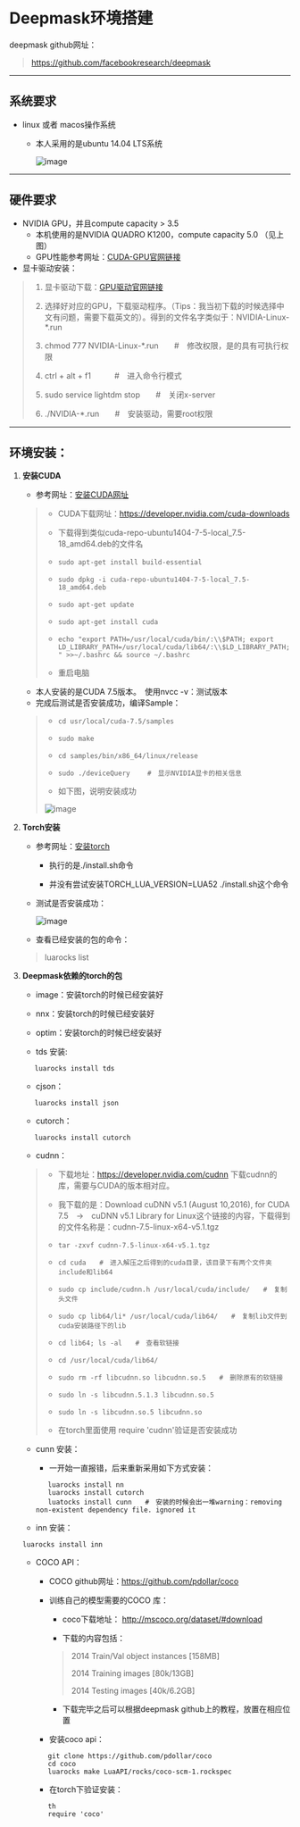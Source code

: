 # Deepmask环境搭建
deepmask github网址：
>https://github.com/facebookresearch/deepmask

---

## 系统要求
- linux 或者 macos操作系统
  - 本人采用的是ubuntu 14.04 LTS系统
  
      ![image](https://github.com/OneDirection9/Essay/blob/master/MarkdownImages/OS_GPU.png?raw=true)

---

## 硬件要求
+ NVIDIA GPU，并且compute capacity > 3.5
   - 本机使用的是NVIDIA QUADRO K1200，compute capacity 5.0 （见上图）
   - GPU性能参考网址：[CUDA-GPU官网链接](https://developer.nvidia.com/cuda-gpus)
+ 显卡驱动安装：

>1. 显卡驱动下载：[GPU驱动官网链接](http://www.nvidia.com.tw/Download/index.aspx?lang=cn)
>
>2. 选择好对应的GPU，下载驱动程序。（Tips：我当初下载的时候选择中文有问题，需要下载英文的）。得到的文件名字类似于：NVIDIA-Linux-*.run
>
>3. chmod 777 NVIDIA-Linux-*.run　　#　修改权限，是的具有可执行权限
>
>4. ctrl + alt + f1　　　#　进入命令行模式
>
>5. sudo service lightdm stop　　#　关闭x-server
>
>6. ./NVIDIA-*.run　　#　安装驱动，需要root权限

---

## 环境安装：
1. **安装CUDA**
   - 参考网址：[安装CUDA网址](https://github.com/facebook/fbcunn/blob/master/INSTALL.md)

   > - CUDA下载网址：https://developer.nvidia.com/cuda-downloads  
   >
   > - 下载得到类似cuda-repo-ubuntu1404-7-5-local_7.5-18_amd64.deb的文件名
   >
   > - ``` sudo apt-get install build-essential ```
   >
   > - ``` sudo dpkg -i cuda-repo-ubuntu1404-7-5-local_7.5-18_amd64.deb ```
   >
   > - ``` sudo apt-get update ```
   >
   > - ``` sudo apt-get install cuda ```
   >
   > - ``` echo "export PATH=/usr/local/cuda/bin/:\\$PATH; export LD_LIBRARY_PATH=/usr/local/cuda/lib64/:\\$LD_LIBRARY_PATH; " >>~/.bashrc && source ~/.bashrc ```
   >
   > - 重启电脑

   - 本人安装的是CUDA 7.5版本。　使用nvcc -v：测试版本
   - 完成后测试是否安装成功，编译Sample：

   > - ``` cd usr/local/cuda-7.5/samples ```
   >
   > - ``` sudo make ```
   >
   > - ``` cd samples/bin/x86_64/linux/release ```
   >
   > - ``` sudo ./deviceQuery 　　#　显示NVIDIA显卡的相关信息 ```
   >
   > - 如下图，说明安装成功
   >
   > ![image](https://github.com/OneDirection9/Essay/blob/master/MarkdownImages/deviceQuery.png?raw=true)

2. **Torch安装**
   - 参考网址：[安装torch](http://torch.ch/docs/getting-started.html#_)
      - 执行的是./install.sh命令
      
      - 并没有尝试安装TORCH_LUA_VERSION=LUA52 ./install.sh这个命令
      
   - 测试是否安装成功：
   
      ![image](https://github.com/OneDirection9/Essay/blob/master/MarkdownImages/th.png?raw=true)
    
   - 查看已经安装的包的命令：
   > luarocks list

3. **Deepmask依赖的torch的包**
   - image：安装torch的时候已经安装好

   - nnx：安装torch的时候已经安装好

   - optim：安装torch的时候已经安装好

   - tds 安装:
   ```
      luarocks install tds
   ```
   - cjson：
   ```
      luarocks install json
   ```
   - cutorch：
   ```
      luarocks install cutorch
   ```
   - cudnn：
   
   > - 下载地址：https://developer.nvidia.com/cudnn 下载cudnn的库，需要与CUDA的版本相对应。
   >
   > - 我下载的是：Download cuDNN v5.1 (August 10,2016), for CUDA 7.5　->　cuDNN v5.1 Library for Linux这个链接的内容，下载得到的文件名称是：cudnn-7.5-linux-x64-v5.1.tgz
   >
   > - ``` tar -zxvf cudnn-7.5-linux-x64-v5.1.tgz ```
   >
   > - ``` cd cuda　　#　进入解压之后得到的cuda目录，该目录下有两个文件夹include和lib64 ```
   >
   > - ``` sudo cp include/cudnn.h /usr/local/cuda/include/　　#　复制头文件 ```
   >
   > - ``` sudo cp lib64/li* /usr/local/cuda/lib64/　　#　复制lib文件到cuda安装路径下的lib ```
   >
   > - ``` cd lib64; ls -al　　#　查看软链接 ```
   >
   > - ``` cd /usr/local/cuda/lib64/ ```
   >
   > - ``` sudo rm -rf libcudnn.so libcudnn.so.5　　#　删除原有的软链接 ```
   >
   > - ``` sudo ln -s libcudnn.5.1.3 libcudnn.so.5 ```
   >
   > - ``` sudo ln -s libcudnn.so.5 libcudnn.so ```
   >
   > - 在torch里面使用 require 'cudnn'验证是否安装成功
   
   - cunn 安装：

      - 一开始一直报错，后来重新采用如下方式安装：
      ```
         luarocks install nn
         luarocks install cutorch
         luatocks install cunn　　#　安装的时候会出一堆warning：removing non-existent dependency file. ignored it
      ```
   - inn 安装：
   ```
   luarocks install inn
   ```
   - COCO API：
      - COCO github网址：https://github.com/pdollar/coco
      - 训练自己的模型需要的COCO 库：
         - coco下载地址： http://mscoco.org/dataset/#download

         - 下载的内容包括：

         > 2014 Train/Val object instances [158MB]
         >
         > 2014 Training images [80k/13GB]
         >
         > 2014 Testing images [40k/6.2GB]

         - 下载完毕之后可以根据deepmask github上的教程，放置在相应位置

      - 安装coco api：
      ```
         git clone https://github.com/pdollar/coco
         cd coco
         luarocks make LuaAPI/rocks/coco-scm-1.rockspec
      ```
      - 在torch下验证安装：
      ```
         th
         require 'coco'
      ```
